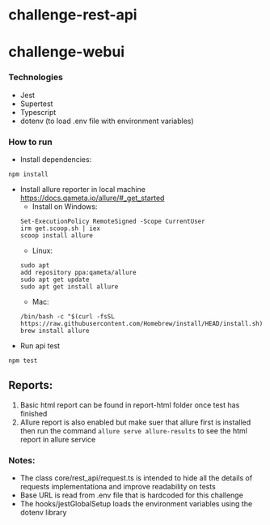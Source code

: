 # challenge-rest-api

# challenge-webui
### Technologies
* Jest
* Supertest
* Typescript
* dotenv (to load .env file with environment variables)

### How to run
* Install dependencies:  
```
npm install
```
* Install allure reporter in local machine  
https://docs.qameta.io/allure/#_get_started  
    * Install on Windows:  
    ```
    Set-ExecutionPolicy RemoteSigned -Scope CurrentUser
    irm get.scoop.sh | iex
    scoop install allure
    ```
    * Linux:  
    ```
    sudo apt
    add repository ppa:qameta/allure
    sudo apt get update
    sudo apt get install allure
    ```
    * Mac:
    ```
    /bin/bash -c "$(curl -fsSL https://raw.githubusercontent.com/Homebrew/install/HEAD/install.sh)"
    brew install allure
    ```
* Run api test
```
npm test
```

## Reports:
1. Basic html report can be found in report-html folder once test has finished 
2. Allure report is also enabled but make suer that allure first is installed then run the command `allure serve allure-results` to see the html report in allure service

### Notes:
* The class core/rest_api/request.ts is intended to hide all the details of requests implementationa and improve readability on tests
* Base URL is read from .env file that is hardcoded for this challenge 
* The hooks/jestGlobalSetup loads the environment variables using the dotenv library